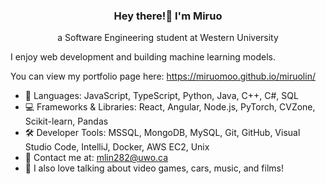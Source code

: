 <h3 align="center">Hey there!👋 I'm Miruo</h3>
<p align="center">a Software Engineering student at Western University</p>

I enjoy web development and building machine learning models.

You can view my portfolio page here: https://miruomoo.github.io/miruolin/


- 💬 Languages: JavaScript, TypeScript, Python, Java, C++, C#, SQL
- 💻 Frameworks & Libraries: React, Angular, Node.js, PyTorch, CVZone, Scikit-learn, Pandas
- 🛠️ Developer Tools: MSSQL, MongoDB, MySQL, Git, GitHub, Visual Studio Code, IntelliJ, Docker, AWS EC2, Unix
- 📧 Contact me at: mlin282@uwo.ca
- 👾 I also love talking about video games, cars, music, and films!


